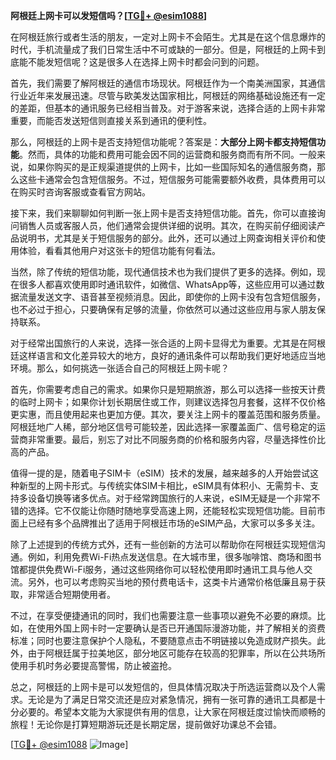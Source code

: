 **阿根廷上网卡可以发短信吗？[[TG💪+ @esim1088](https://t.me/s/esim1088)]**

在阿根廷旅行或者生活的朋友，一定对上网卡不会陌生。尤其是在这个信息爆炸的时代，手机流量成了我们日常生活中不可或缺的一部分。但是，阿根廷的上网卡到底能不能发短信呢？这是很多人在选择上网卡时都会问到的问题。

首先，我们需要了解阿根廷的通信市场现状。阿根廷作为一个南美洲国家，其通信行业近年来发展迅速。尽管与欧美发达国家相比，阿根廷的网络基础设施还有一定的差距，但基本的通讯服务已经相当普及。对于游客来说，选择合适的上网卡非常重要，而能否发送短信则直接关系到通讯的便利性。

那么，阿根廷的上网卡是否支持短信功能呢？答案是：**大部分上网卡都支持短信功能**。然而，具体的功能和费用可能会因不同的运营商和服务商而有所不同。一般来说，如果你购买的是正规渠道提供的上网卡，比如一些国际知名的通信服务商，那么这些卡通常会包含短信服务。不过，短信服务可能需要额外收费，具体费用可以在购买时咨询客服或查看官方网站。

接下来，我们来聊聊如何判断一张上网卡是否支持短信功能。首先，你可以直接询问销售人员或客服人员，他们通常会提供详细的说明。其次，在购买前仔细阅读产品说明书，尤其是关于短信服务的部分。此外，还可以通过上网查询相关评价和使用体验，看看其他用户对这张卡的短信功能有何看法。

当然，除了传统的短信功能，现代通信技术也为我们提供了更多的选择。例如，现在很多人都喜欢使用即时通讯软件，如微信、WhatsApp等，这些应用可以通过数据流量发送文字、语音甚至视频消息。因此，即使你的上网卡没有包含短信服务，也不必过于担心，只要确保有足够的流量，你依然可以通过这些应用与家人朋友保持联系。

对于经常出国旅行的人来说，选择一张合适的上网卡显得尤为重要。尤其是在阿根廷这样语言和文化差异较大的地方，良好的通讯条件可以帮助我们更好地适应当地环境。那么，如何挑选一张适合自己的阿根廷上网卡呢？

首先，你需要考虑自己的需求。如果你只是短期旅游，那么可以选择一些按天计费的临时上网卡；如果你计划长期居住或工作，则建议选择包月套餐，这样不仅价格更实惠，而且使用起来也更加方便。其次，要关注上网卡的覆盖范围和服务质量。阿根廷地广人稀，部分地区信号可能较差，因此选择一家覆盖面广、信号稳定的运营商非常重要。最后，别忘了对比不同服务商的价格和服务内容，尽量选择性价比高的产品。

值得一提的是，随着电子SIM卡（eSIM）技术的发展，越来越多的人开始尝试这种新型的上网卡形式。与传统实体SIM卡相比，eSIM具有体积小、无需剪卡、支持多设备切换等诸多优点。对于经常跨国旅行的人来说，eSIM无疑是一个非常不错的选择。它不仅能让你随时随地享受高速上网，还能轻松实现短信功能。目前市面上已经有多个品牌推出了适用于阿根廷市场的eSIM产品，大家可以多多关注。

除了上述提到的传统方式外，还有一些创新的方法可以帮助你在阿根廷实现短信沟通。例如，利用免费Wi-Fi热点发送信息。在大城市里，很多咖啡馆、商场和图书馆都提供免费Wi-Fi服务，通过这些网络你可以轻松使用即时通讯工具与他人交流。另外，也可以考虑购买当地的预付费电话卡，这类卡片通常价格低廉且易于获取，非常适合短期使用者。

不过，在享受便捷通讯的同时，我们也需要注意一些事项以避免不必要的麻烦。比如，在使用外国上网卡时一定要确认是否已开通国际漫游功能，并了解相关的资费标准；同时也要注意保护个人隐私，不要随意点击不明链接以免造成财产损失。此外，由于阿根廷属于拉美地区，部分地区可能存在较高的犯罪率，所以在公共场所使用手机时务必要提高警惕，防止被盗抢。

总之，阿根廷的上网卡是可以发短信的，但具体情况取决于所选运营商以及个人需求。无论是为了满足日常交流还是应对紧急情况，拥有一张可靠的通讯工具都是十分必要的。希望本文能为大家提供有用的信息，让大家在阿根廷度过愉快而顺畅的旅程！无论你是打算短期游玩还是长期定居，提前做好功课总不会错。

[[TG💪+ @esim1088](https://t.me/s/esim1088) ![Image](https://i.postimg.cc/4NQfJmqS/Snipaste-2025-05-13-00-14-12.png)]